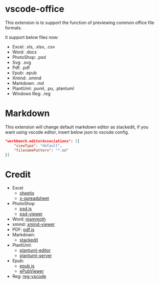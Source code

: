 # vscode-office

This extension is to support the function of previewing common office file formats.

It support below files now:
- Excel: .xls, .xlsx, .csv
- Word: .docx
- PhotoShop: .psd
- Svg: .svg
- Pdf: .pdf
- Epub: .epub
- Xmind: .xmind
- Markdown: .md
- PlantUml: .puml, .pu, .plantuml
- Windows Reg: .reg

# Markdown

This extension will change default markdown editor as stackedit, if you want using vscode editor, insert below json to vscode config.
```json
"workbench.editorAssociations": [{
	"viewType": "default",
	"filenamePattern": "*.md"
}]
```

# Credit

- Excel
  - [sheetjs](https://github.com/SheetJS/sheetjs)
  - [x-spreadsheet](https://github.com/myliang/x-spreadsheet)
- PhotoShop
  - [psd.js](https://github.com/meltingice/psd.js)
  - [psd-viewer](https://github.com/zenoamaro/psd-viewer)
- Word: [mammoth](https://github.com/mwilliamson/mammoth.js)
- xmind: [xmind-viewer](https://github.com/xmindltd/xmind-viewer)
- PDF: [pdf.js](https://github.com/mozilla/pdf.js)
- Markdown:
  - [stackedit](https://github.com/benweet/stackedit)
- PlantUml:
  - [plantuml-editor](https://github.com/kkeisuke/plantuml-editor)
  - [plantuml-server](https://plantuml.com/)
- Epub:
  - [epub.js](https://github.com/futurepress/epub.js/)
  - [ePubViewer](https://github.com/pgaskin/ePubViewer)
- Reg: [reg-vscode](https://github.com/ionutvmi/reg-vscode)
